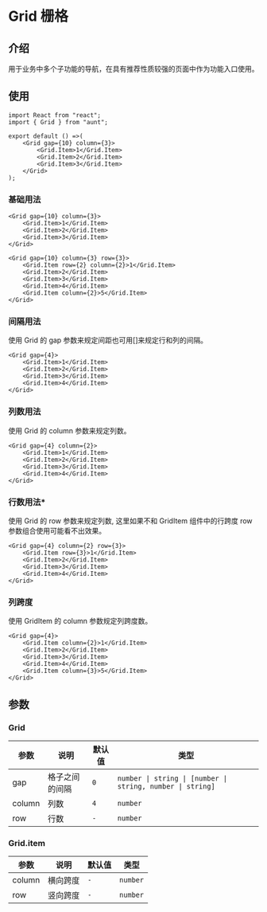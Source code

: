 # Grid 栅格 

## 介绍
用于业务中多个子功能的导航，在具有推荐性质较强的页面中作为功能入口使用。

## 使用
```tsx
import React from "react";
import { Grid } from "aunt";

export default () =>(
    <Grid gap={10} column={3}>
        <Grid.Item>1</Grid.Item>
        <Grid.Item>2</Grid.Item>
        <Grid.Item>3</Grid.Item>
    </Grid>
);
```

### 基础用法

```tsx
<Grid gap={10} column={3}>
    <Grid.Item>1</Grid.Item>
    <Grid.Item>2</Grid.Item>
    <Grid.Item>3</Grid.Item>
</Grid>

<Grid gap={10} column={3} row={3}>
    <Grid.Item row={2} column={2}>1</Grid.Item>
    <Grid.Item>2</Grid.Item>
    <Grid.Item>3</Grid.Item>
    <Grid.Item>4</Grid.Item>
    <Grid.Item column={2}>5</Grid.Item>
</Grid>
```

### 间隔用法
使用 Grid 的 gap 参数来规定间距也可用[]来规定行和列的间隔。
```tsx
<Grid gap={4}>
    <Grid.Item>1</Grid.Item>
    <Grid.Item>2</Grid.Item>
    <Grid.Item>3</Grid.Item>
    <Grid.Item>4</Grid.Item>
</Grid>
```

### 列数用法
使用 Grid 的 column 参数来规定列数。
```tsx
<Grid gap={4} column={2}>
    <Grid.Item>1</Grid.Item>
    <Grid.Item>2</Grid.Item>
    <Grid.Item>3</Grid.Item>
    <Grid.Item>4</Grid.Item>
</Grid>
```


### 行数用法*
使用 Grid 的 row 参数来规定列数, 这里如果不和 GridItem 组件中的行跨度 row 参数组合使用可能看不出效果。
```tsx
<Grid gap={4} column={2} row={3}>
    <Grid.Item row={3}>1</Grid.Item>
    <Grid.Item>2</Grid.Item>
    <Grid.Item>3</Grid.Item>
    <Grid.Item>4</Grid.Item>
</Grid>
```

### 列跨度
使用 GridItem 的 column 参数规定列跨度数。
```tsx
<Grid gap={4}>
    <Grid.Item column={2}>1</Grid.Item>
    <Grid.Item>2</Grid.Item>
    <Grid.Item>3</Grid.Item>
    <Grid.Item>4</Grid.Item>
    <Grid.Item column={3}>5</Grid.Item>
</Grid>
```

## 参数
### Grid
| 参数 | 说明 | 默认值 | 类型 |
| ---- | ---- | ---- | ------ |
| gap | 格子之间的间隔  |   `0`   |    `number \| string \| [number \| string, number \| string]`    |
| column | 列数 | `4` |  `number`  |
| row | 行数 | `-`  | `number` |  

### Grid.item
| 参数 | 说明 | 默认值 | 类型 |
| ---- | ---- | ---- | ------ |
| column |   横向跨度  |   `-`   |    `number`    |
| row | 竖向跨度 | `-` |  `number`  |

<code hidden="hidden" src="./demos/demo.tsx"></code>